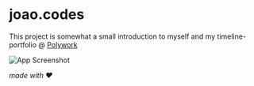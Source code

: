 # joao.codes

This project is somewhat a small introduction to myself and my timeline-portfolio @ [Polywork](https://www.poly.joao.codes/)

![App Screenshot](https://user-images.githubusercontent.com/12294525/120118350-034da580-c18a-11eb-9a44-14fa2aad813e.png)

_made with ❤️_
